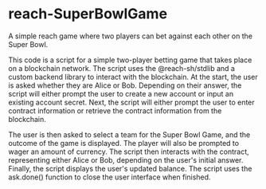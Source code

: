 # reach-SuperBowlGame
 A simple reach game where two players can bet against each other on the Super Bowl.

This code is a script for a simple two-player betting game that takes place on a blockchain network. The script uses the @reach-sh/stdlib and a custom backend library to interact with the blockchain. At the start, the user is asked whether they are Alice or Bob. Depending on their answer, the script will either prompt the user to create a new account or input an existing account secret. Next, the script will either prompt the user to enter contract information or retrieve the contract information from the blockchain.

The user is then asked to select a team for the Super Bowl Game, and the outcome of the game is displayed. The player will also be prompted to wager an amount of currency. The script then interacts with the contract, representing either Alice or Bob, depending on the user's initial answer. Finally, the script displays the user's updated balance. The script uses the ask.done() function to close the user interface when finished.